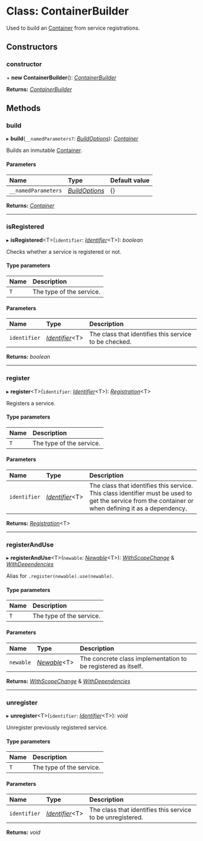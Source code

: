 # Class: ContainerBuilder

Used to build an [Container](../interfaces/container.md) from service registrations.

## Constructors

### constructor

\+ **new ContainerBuilder**(): [*ContainerBuilder*](containerbuilder.md)

**Returns:** [*ContainerBuilder*](containerbuilder.md)

## Methods

### build

▸ **build**(`__namedParameters?`: [*BuildOptions*](../README.md#buildoptions)): [*Container*](../interfaces/container.md)

Builds an inmutable [Container](../interfaces/container.md).

#### Parameters

| Name | Type | Default value |
| :------ | :------ | :------ |
| `__namedParameters` | [*BuildOptions*](../README.md#buildoptions) | {} |

**Returns:** [*Container*](../interfaces/container.md)

___

### isRegistered

▸ **isRegistered**<T\>(`identifier`: [*Identifier*](../README.md#identifier)<T\>): *boolean*

Checks whether a service is registered or not.

#### Type parameters

| Name | Description |
| :------ | :------ |
| `T` | The type of the service. |

#### Parameters

| Name | Type | Description |
| :------ | :------ | :------ |
| `identifier` | [*Identifier*](../README.md#identifier)<T\> | The class that identifies this service to be checked. |

**Returns:** *boolean*

___

### register

▸ **register**<T\>(`identifier`: [*Identifier*](../README.md#identifier)<T\>): [*Registration*](../interfaces/registration.md)<T\>

Registers a service.

#### Type parameters

| Name | Description |
| :------ | :------ |
| `T` | The type of the service. |

#### Parameters

| Name | Type | Description |
| :------ | :------ | :------ |
| `identifier` | [*Identifier*](../README.md#identifier)<T\> | The class that identifies this service. This class identifier must be used to get the service from the container or when defining it as a dependency. |

**Returns:** [*Registration*](../interfaces/registration.md)<T\>

___

### registerAndUse

▸ **registerAndUse**<T\>(`newable`: [*Newable*](../interfaces/newable.md)<T\>): [*WithScopeChange*](../interfaces/withscopechange.md) & [*WithDependencies*](../interfaces/withdependencies.md)

Alias for `.register(newable).use(newable)`.

#### Type parameters

| Name | Description |
| :------ | :------ |
| `T` | The type of the service. |

#### Parameters

| Name | Type | Description |
| :------ | :------ | :------ |
| `newable` | [*Newable*](../interfaces/newable.md)<T\> | The concrete class implementation to be registered as itself. |

**Returns:** [*WithScopeChange*](../interfaces/withscopechange.md) & [*WithDependencies*](../interfaces/withdependencies.md)

___

### unregister

▸ **unregister**<T\>(`identifier`: [*Identifier*](../README.md#identifier)<T\>): *void*

Unregister previously registered service.

#### Type parameters

| Name | Description |
| :------ | :------ |
| `T` | The type of the service. |

#### Parameters

| Name | Type | Description |
| :------ | :------ | :------ |
| `identifier` | [*Identifier*](../README.md#identifier)<T\> | The class that identifies this service to be unregistered. |

**Returns:** *void*
